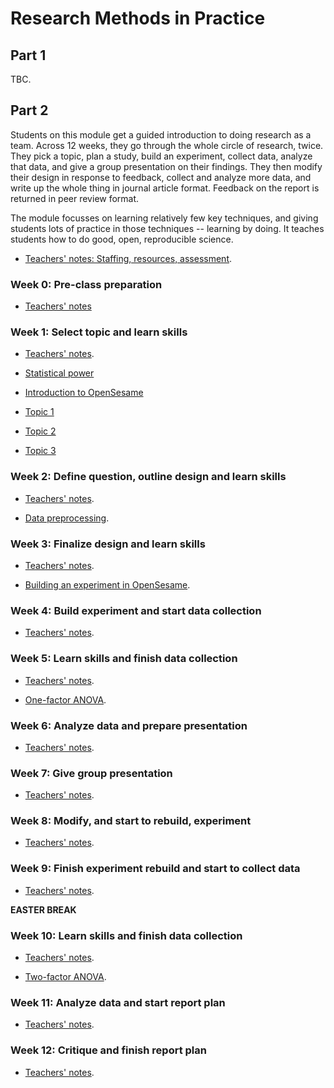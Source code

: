 # Research Methods in Practice

## Part 1

TBC.

## Part 2

Students on this module get a guided introduction to doing research as a team. Across 12 weeks, they go through the whole circle of research, twice. They pick a topic, plan a study, build an experiment, collect data, analyze that data, and give a group presentation on their findings. They then modify their design in response to feedback, collect and analyze more data, and write up the whole thing in journal article format. Feedback on the report is returned in peer review format.

The module focusses on learning relatively few key techniques, and giving students lots of practice in those techniques -- learning by doing. It teaches students how to do good, open, reproducible science.

- [Teachers' notes: Staffing, resources, assessment](part2-overview.html).

### Week 0: Pre-class preparation

- [Teachers' notes](pre_prep.html)

### Week 1: Select topic and learn skills

- [Teachers' notes](select_topic.html).

- [Statistical power](https://ajwills72.github.io/rminr/power.html) 

- [Introduction to OpenSesame](openses_intro.html)

- [Topic 1](topic1.md)

- [Topic 2](topic1.md)

- [Topic 3](topic1.md)

### Week 2: Define question, outline design and learn skills

- [Teachers' notes](define_outline.html).

- [Data preprocessing](https://ajwills72.github.io/rminr/preproc.html). 

### Week 3: Finalize design and learn skills

- [Teachers' notes](design_build.html).

- [Building an experiment in OpenSesame](openses_build.html).

### Week 4: Build experiment and start data collection

- [Teachers' notes](build_collect.html).

### Week 5: Learn skills and finish data collection

- [Teachers' notes](collect_anova.html).

- [One-factor ANOVA](https://ajwills72.github.io/rminr/anova1.html). 

### Week 6: Analyze data and prepare presentation

- [Teachers' notes](analyze_prep.html).

### Week 7: Give group presentation

- [Teachers' notes](pres.html).

### Week 8: Modify, and start to rebuild, experiment

- [Teachers' notes](modify_rebuild.html).
  
### Week 9: Finish experiment rebuild and start to collect data

- [Teachers' notes](rebuild_collect.html).
  
**EASTER BREAK**

### Week 10: Learn skills and finish data collection

- [Teachers' notes](collect_anova_2.html).

- [Two-factor ANOVA](https://ajwills72.github.io/rminr/anova2.html). 

### Week 11: Analyze data and start report plan

- [Teachers' notes](analyze_plan.html).

### Week 12: Critique and finish report plan

- [Teachers' notes](critique_plan.html).



